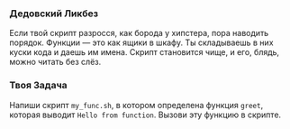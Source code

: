 ### Дедовский Ликбез

Если твой скрипт разросся, как борода у хипстера, пора наводить порядок. Функции — это как ящики в шкафу. Ты складываешь в них куски кода и даешь им имена. Скрипт становится чище, и его, блядь, можно читать без слёз.

### Твоя Задача

Напиши скрипт `my_func.sh`, в котором определена функция `greet`, которая выводит `Hello from function`. Вызови эту функцию в скрипте.